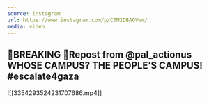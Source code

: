 ```yaml
---
source: instagram
url: https://www.instagram.com/p/C6M2DBAOVwm/
media: video
---
```


## 🚨BREAKING 🚨Repost from @pal_actionus WHOSE CAMPUS? THE PEOPLE’S CAMPUS! #escalate4gaza

![[3354293524231707686.mp4]]

